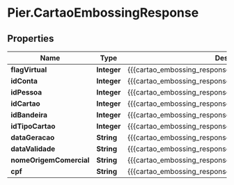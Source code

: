 # Pier.CartaoEmbossingResponse

## Properties
Name | Type | Description | Notes
------------ | ------------- | ------------- | -------------
**flagVirtual** | **Integer** | {{{cartao_embossing_response_flag_virtual_value}}} | [optional] 
**idConta** | **Integer** | {{{cartao_embossing_response_id_conta_value}}} | [optional] 
**idPessoa** | **Integer** | {{{cartao_embossing_response_id_pessoa_value}}} | [optional] 
**idCartao** | **Integer** | {{{cartao_embossing_response_id_cartao_value}}} | [optional] 
**idBandeira** | **Integer** | {{{cartao_embossing_response_id_bandeira_value}}} | [optional] 
**idTipoCartao** | **Integer** | {{{cartao_embossing_response_id_tipo_cartao_value}}} | [optional] 
**dataGeracao** | **String** | {{{cartao_embossing_response_data_geracao_value}}} | [optional] 
**dataValidade** | **String** | {{{cartao_embossing_response_data_validade_value}}} | [optional] 
**nomeOrigemComercial** | **String** | {{{cartao_embossing_response_nome_origem_comercial_value}}} | [optional] 
**cpf** | **String** | {{{cartao_embossing_response_cpf_value}}} | [optional] 



